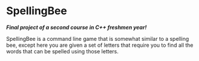 # SpellingBee
***Final project of a second course in C++ freshmen year!***

SpellingBee is a command line game that is somewhat similar to a spelling bee, except here
you are given a set of letters that require you to find all the words that can be spelled using
those letters.
